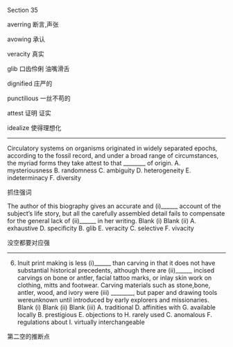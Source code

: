 Section 35

averring	断言,声张

avowing	承认

veracity	真实

glib	口齿伶俐 油嘴滑舌

dignified	庄严的

punctilious	一丝不苟的

attest	证明 证实

idealize	使得理想化

---

Circulatory systems on organisms originated in widely separated epochs, according to the fossil record, and under a broad range of circumstances, the myriad forms they take attest to that ________ of origin.
A. mysteriousness
B. randomness
C. ambiguity
D. heterogeneity
E. indeterminacy
F. diversity

抓住强词 

The author of this biography gives an accurate and (i)______ account of the subject’s life story, but all the carefully assembled detail fails to compensate for the general lack of (ii)______ in her writing.
Blank (i) Blank (ii)
A. exhaustive D. specificity
B. glib E. veracity
C. selective F. vivacity

没空都要对应强



---

6. Inuit print making is less (i)______ than carving in that it does not have substantial historical precedents, although there are (ii)______ incised carvings on bone or antler, facial tattoo marks, or inlay skin work on clothing, mitts and footwear. Carving materials such as stone,bone, antler, wood, and ivory were (iii) ________, but paper and drawing tools wereunknown until introduced by early explorers and missionaries.
Blank (i) Blank (ii) Blank (iii) 
A. traditional D. affinities with G. available locally
B. prestigious E. objections to H. rarely used
C. anomalous F. regulations about I. virtually interchangeable

第二空的推断点


